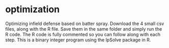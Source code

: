 # optimization
Optimizing infield defense based on batter spray.  Download the 4 small csv files, along with the R file.  Save them in the same folder and simply run the R code.  The R code is fully commented so you can follow along with each step.  This is a binary integer program using the lpSolve package in R.
